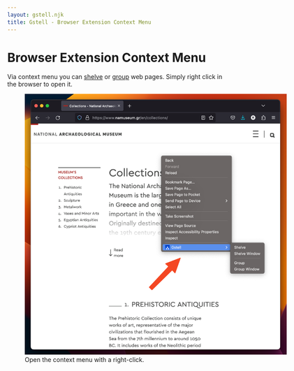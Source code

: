 ```yaml
---
layout: gstell.njk
title: Gstell - Browser Extension Context Menu
---
```


# Browser Extension Context Menu
Via context menu you can [shelve](../shelf) or [group](../history) web pages. Simply right click in the browser to open it.

<figure>
  <img src="/public/img/howto/browser-extension-context-menu.png" alt="Browser Extension Context Menu" style="width:auto; max-width: 600px;">
  <figcaption>Open the context menu with a right-click.</figcaption>
</figure>

